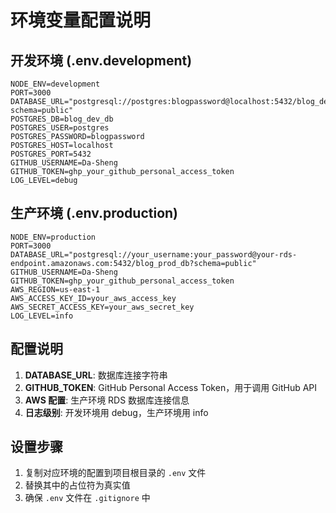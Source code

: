 # 环境变量配置说明

## 开发环境 (.env.development)
```env
NODE_ENV=development
PORT=3000
DATABASE_URL="postgresql://postgres:blogpassword@localhost:5432/blog_dev_db?schema=public"
POSTGRES_DB=blog_dev_db
POSTGRES_USER=postgres
POSTGRES_PASSWORD=blogpassword
POSTGRES_HOST=localhost
POSTGRES_PORT=5432
GITHUB_USERNAME=Da-Sheng
GITHUB_TOKEN=ghp_your_github_personal_access_token
LOG_LEVEL=debug
```

## 生产环境 (.env.production)
```env
NODE_ENV=production
PORT=3000
DATABASE_URL="postgresql://your_username:your_password@your-rds-endpoint.amazonaws.com:5432/blog_prod_db?schema=public"
GITHUB_USERNAME=Da-Sheng
GITHUB_TOKEN=ghp_your_github_personal_access_token
AWS_REGION=us-east-1
AWS_ACCESS_KEY_ID=your_aws_access_key
AWS_SECRET_ACCESS_KEY=your_aws_secret_key
LOG_LEVEL=info
```

## 配置说明
1. **DATABASE_URL**: 数据库连接字符串
2. **GITHUB_TOKEN**: GitHub Personal Access Token，用于调用 GitHub API
3. **AWS 配置**: 生产环境 RDS 数据库连接信息
4. **日志级别**: 开发环境用 debug，生产环境用 info

## 设置步骤
1. 复制对应环境的配置到项目根目录的 `.env` 文件
2. 替换其中的占位符为真实值
3. 确保 `.env` 文件在 `.gitignore` 中 